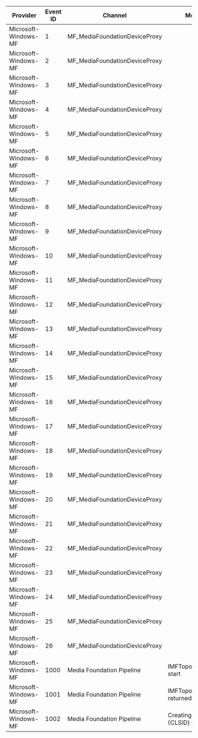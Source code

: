 Provider              |  Event ID  |  Channel                        |  Message
----------------------|------------|---------------------------------|------------------------------------------
Microsoft-Windows-MF  |  1         |  MF_MediaFoundationDeviceProxy  |
Microsoft-Windows-MF  |  2         |  MF_MediaFoundationDeviceProxy  |
Microsoft-Windows-MF  |  3         |  MF_MediaFoundationDeviceProxy  |
Microsoft-Windows-MF  |  4         |  MF_MediaFoundationDeviceProxy  |
Microsoft-Windows-MF  |  5         |  MF_MediaFoundationDeviceProxy  |
Microsoft-Windows-MF  |  6         |  MF_MediaFoundationDeviceProxy  |
Microsoft-Windows-MF  |  7         |  MF_MediaFoundationDeviceProxy  |
Microsoft-Windows-MF  |  8         |  MF_MediaFoundationDeviceProxy  |
Microsoft-Windows-MF  |  9         |  MF_MediaFoundationDeviceProxy  |
Microsoft-Windows-MF  |  10        |  MF_MediaFoundationDeviceProxy  |
Microsoft-Windows-MF  |  11        |  MF_MediaFoundationDeviceProxy  |
Microsoft-Windows-MF  |  12        |  MF_MediaFoundationDeviceProxy  |
Microsoft-Windows-MF  |  13        |  MF_MediaFoundationDeviceProxy  |
Microsoft-Windows-MF  |  14        |  MF_MediaFoundationDeviceProxy  |
Microsoft-Windows-MF  |  15        |  MF_MediaFoundationDeviceProxy  |
Microsoft-Windows-MF  |  16        |  MF_MediaFoundationDeviceProxy  |
Microsoft-Windows-MF  |  17        |  MF_MediaFoundationDeviceProxy  |
Microsoft-Windows-MF  |  18        |  MF_MediaFoundationDeviceProxy  |
Microsoft-Windows-MF  |  19        |  MF_MediaFoundationDeviceProxy  |
Microsoft-Windows-MF  |  20        |  MF_MediaFoundationDeviceProxy  |
Microsoft-Windows-MF  |  21        |  MF_MediaFoundationDeviceProxy  |
Microsoft-Windows-MF  |  22        |  MF_MediaFoundationDeviceProxy  |
Microsoft-Windows-MF  |  23        |  MF_MediaFoundationDeviceProxy  |
Microsoft-Windows-MF  |  24        |  MF_MediaFoundationDeviceProxy  |
Microsoft-Windows-MF  |  25        |  MF_MediaFoundationDeviceProxy  |
Microsoft-Windows-MF  |  26        |  MF_MediaFoundationDeviceProxy  |
Microsoft-Windows-MF  |  1000      |  Media Foundation Pipeline      |  IMFTopoLoader::Load start
Microsoft-Windows-MF  |  1001      |  Media Foundation Pipeline      |  IMFTopoLoader::Load returned {hr}
Microsoft-Windows-MF  |  1002      |  Media Foundation Pipeline      |  Creating Transform {CLSID} returned {hr}